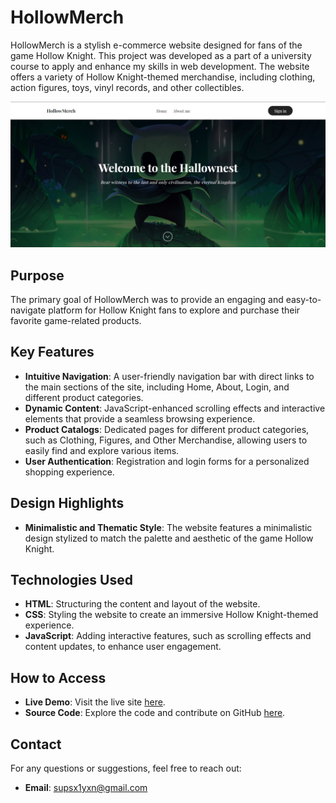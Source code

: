 # HollowMerch

HollowMerch is a stylish e-commerce website designed for fans of the game Hollow Knight. This project was developed as a part of a university course to apply and enhance my skills in web development. The website offers a variety of Hollow Knight-themed merchandise, including clothing, action figures, toys, vinyl records, and other collectibles.

![HollowMerch Screenshot](assets/homepage-scrn.jpeg)

## Purpose

The primary goal of HollowMerch was to provide an engaging and easy-to-navigate platform for Hollow Knight fans to explore and purchase their favorite game-related products.

## Key Features

- **Intuitive Navigation**: A user-friendly navigation bar with direct links to the main sections of the site, including Home, About, Login, and different product categories.
- **Dynamic Content**: JavaScript-enhanced scrolling effects and interactive elements that provide a seamless browsing experience.
- **Product Catalogs**: Dedicated pages for different product categories, such as Clothing, Figures, and Other Merchandise, allowing users to easily find and explore various items.
- **User Authentication**: Registration and login forms for a personalized shopping experience.

## Design Highlights

- **Minimalistic and Thematic Style**: The website features a minimalistic design stylized to match the palette and aesthetic of the game Hollow Knight.

## Technologies Used

- **HTML**: Structuring the content and layout of the website.
- **CSS**: Styling the website to create an immersive Hollow Knight-themed experience.
- **JavaScript**: Adding interactive features, such as scrolling effects and content updates, to enhance user engagement.

## How to Access

- **Live Demo**: Visit the live site [here](https://supsaiyan.github.io/HollowMerch/).
- **Source Code**: Explore the code and contribute on GitHub [here](https://github.com/Supsaiyan/HollowMerch).

## Contact

For any questions or suggestions, feel free to reach out:
- **Email**: [supsx1yxn@gmail.com](mailto:supsx1yxn@gmail.com)
